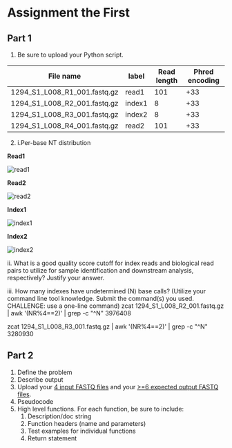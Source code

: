 # Assignment the First

## Part 1
1. Be sure to upload your Python script.

| File name | label | Read length | Phred encoding |
|---|---|---|---|
| 1294_S1_L008_R1_001.fastq.gz | read1 | 101 | +33 |
| 1294_S1_L008_R2_001.fastq.gz | index1 | 8 | +33 |
| 1294_S1_L008_R3_001.fastq.gz | index2 | 8 | +33 |
| 1294_S1_L008_R4_001.fastq.gz | read2 | 101 | +33 |

2. i.Per-base NT distribution

**Read1**

![read1](https://user-images.githubusercontent.com/68506950/181681113-da9e4080-8ca0-433d-afa1-50ca72168ce2.png)


**Read2**


![read2](https://user-images.githubusercontent.com/68506950/181684308-0da662aa-87e5-4d8a-81b1-8507496e68dd.png)


**Index1**

![index1](https://user-images.githubusercontent.com/68506950/181684363-65044444-288e-4e20-bea3-eda998e39aab.png)


**Index2**

![index2](https://user-images.githubusercontent.com/68506950/181684382-56fab833-6185-4d46-b3ba-85799b108e86.png)


ii. What is a good quality score cutoff for index reads and biological read pairs to utilize for sample identification and downstream analysis, respectively? Justify your answer.


iii. How many indexes have undetermined (N) base calls? (Utilize your command line tool knowledge. Submit the command(s) you used. CHALLENGE: use a one-line command)
zcat 1294_S1_L008_R2_001.fastq.gz | awk '(NR%4==2)' | grep -c "^N"
3976408

zcat 1294_S1_L008_R3_001.fastq.gz | awk '(NR%4==2)' | grep -c "^N"
3280930

## Part 2
1. Define the problem
2. Describe output
3. Upload your [4 input FASTQ files](../TEST-input_FASTQ) and your [>=6 expected output FASTQ files](../TEST-output_FASTQ).
4. Pseudocode
5. High level functions. For each function, be sure to include:
    1. Description/doc string
    2. Function headers (name and parameters)
    3. Test examples for individual functions
    4. Return statement
